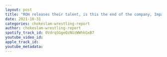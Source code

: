 ```yaml
---
layout: post
title: "ROH releases their talent, is this the end of the company, Impact and AEW end their working relationship, NJPW, WWE news! AEW DYnamite & Rampage review"
date: 2021-10-31
categories: chokeslam-wrestling-report
author: chokeslam-wrestling-report
spotify_track_id: 0VdrqSGgeQzNUzWWhkGxB7
youtube_video_id: 
apple_track_id: 
youtube_metadata: 
---
```

